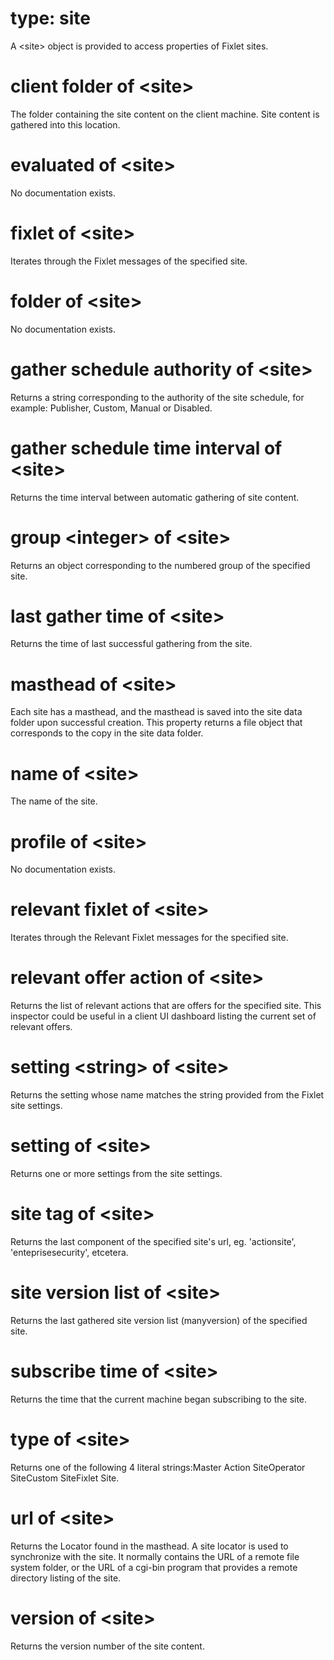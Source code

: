 # type: site

A &lt;site&gt; object is provided to access properties of Fixlet sites.

# client folder of &lt;site&gt;

The folder containing the site content on the client machine. Site content is gathered into this location.

# evaluated of &lt;site&gt;

No documentation exists.

# fixlet of &lt;site&gt;

Iterates through the Fixlet messages of the specified site.

# folder of &lt;site&gt;

No documentation exists.

# gather schedule authority of &lt;site&gt;

Returns a string corresponding to the authority of the site schedule, for example: Publisher, Custom, Manual or Disabled.

# gather schedule time interval of &lt;site&gt;

Returns the time interval between automatic gathering of site content.

# group &lt;integer&gt; of &lt;site&gt;

Returns an object corresponding to the numbered group of the specified site.

# last gather time of &lt;site&gt;

Returns the time of last successful gathering from the site.

# masthead of &lt;site&gt;

Each site has a masthead, and the masthead is saved into the site data folder upon successful creation. This property returns a file object that corresponds to the copy in the site data folder.

# name of &lt;site&gt;

The name of the site.

# profile of &lt;site&gt;

No documentation exists.

# relevant fixlet of &lt;site&gt;

Iterates through the Relevant Fixlet messages for the specified site.

# relevant offer action of &lt;site&gt;

Returns the list of relevant actions that are offers for the specified site.  This inspector could be useful in a client UI dashboard listing the current set of relevant offers.

# setting &lt;string&gt; of &lt;site&gt;

Returns the setting whose name matches the string provided from the Fixlet site settings.

# setting of &lt;site&gt;

Returns one or more settings from the site settings.

# site tag of &lt;site&gt;

Returns the last component of the specified site&#39;s url, eg. &#39;actionsite&#39;, &#39;enteprisesecurity&#39;, etcetera.

# site version list of &lt;site&gt;

Returns the last gathered site version list (manyversion) of the specified site.

# subscribe time of &lt;site&gt;

Returns the time that the current machine began subscribing to the site.

# type of &lt;site&gt;

Returns one of the following 4 literal strings:Master Action SiteOperator SiteCustom SiteFixlet Site.

# url of &lt;site&gt;

Returns the Locator found in the masthead. A site locator is used to synchronize with the site. It normally contains the URL of a remote file system folder, or the URL of a cgi-bin program that provides a remote directory listing of the site.

# version of &lt;site&gt;

Returns the version number of the site content.

